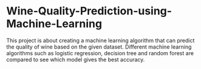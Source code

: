 # Wine-Quality-Prediction-using-Machine-Learning
This project is about creating a machine learning algorithm that can predict the quality of wine based on the given dataset.
Different machine learning algorithms such as logistic regression, decision tree and random forest are compared to see which model gives the best accuracy. 

